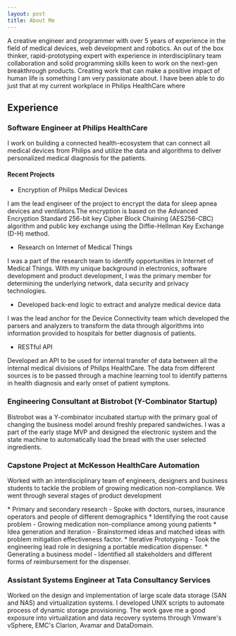 ```yaml
---
layout: post
title: About Me
---
```

<p> A creative engineer and programmer with over 5 years of experience in the field of medical devices, web development and robotics. An out of the box thinker, rapid-prototyping expert with experience in interdisciplinary team collaboration and solid programming skills keen to work on the next-gen breakthrough products.
Creating work that can make a positive impact of human life is something I am very passionate about. I have been able to do just that at my current workplace in Philips HealthCare where 
</p>

## Experience

###  Software Engineer at Philips HealthCare
<p>
I work on building a connected health-ecosystem that can connect all medical devices from Philips and utilize the data and algorithms to deliver personalized medical diagnosis for the patients.
</p>

#### Recent Projects

- Encryption of Philips Medical Devices
<div class="ProjectContent">
<p>
    I am the lead engineer of the project to encrypt the data for sleep apnea devices and ventilators.The encryption is based on the Advanced Encryption Standard 256-bit key Cipher Block Chaining (AES256-CBC) algorithm and public key exchange using the Diffie-Hellman Key Exchange (D-H) method.
</p>
</div>

- Research on Internet of Medical Things
<div class="ProjectContent">
<p>
    I was a part of the research team to identify opportunities in Internet of Medical Things. With my unique background in electronics, software development and product development, I was the primary member for determining the underlying network, data security and privacy technologies.
</p>
</div>

- Developed back-end logic to extract and analyze medical device data
<div class="ProjectContent">
<p>
    I was the lead anchor for the Device Connectivity team which developed the parsers and analyzers to transform the data through algorithms into information provided to hospitals for better diagnosis of patients.
</p>
</div>

- RESTful API
<div class="ProjectContent">
<p>
    Developed an API to be used for internal transfer of data between all the internal medical divisions of Philips HealthCare. The data from different sources is to be passed through a machine learning tool to identify patterns in health diagnosis and early onset of patient symptons.
</p>
</div>

###  Engineering Consultant at Bistrobot (Y-Combinator Startup)
<div class="ProjectContent">
<p>
    Bistrobot was a Y-combinator incubated startup with the primary goal of changing the business model around freshly prepared sandwiches. I was a part of the early stage MVP and designed the electronic system and the state machine to automatically load the bread with the user selected ingredients.
</p>
</div>

###  Capstone Project at McKesson HealthCare Automation
<div class="ProjectContent">
<p>
    Worked with an interdisciplinary team of engineers, designers and business students to tackle the problem of growing medication non-compliance. We went through several stages of product development 
</p>
* Primary and secondary research - Spoke with doctors, nurses, insurance operators and people of different demographics
* Identifying the root cause problem - Growing medication non-compliance among young patients 
* Idea generation and iteration - Brainstormed ideas and matched ideas with problem mitigation effectiveness factor.
* Iterative Prototyping - Took the engineering lead role in designing a portable medication dispenser.
* Generating a business model - Identified all stakeholders and different forms of reimbursement for the dispenser.
</div>

###  Assistant Systems Engineer at Tata Consultancy Services
<div class="ProjectContent">
<p>
    Worked on the design and implementation of large scale data storage (SAN and NAS) and virtualization systems. I developed UNIX scripts to automate process of dynamic storage provisioning. The work gave me a good exposure into virtualization and data recovery systems through Vmware's vSphere, EMC's Clarion, Avamar and DataDomain.
</p>
</div>

